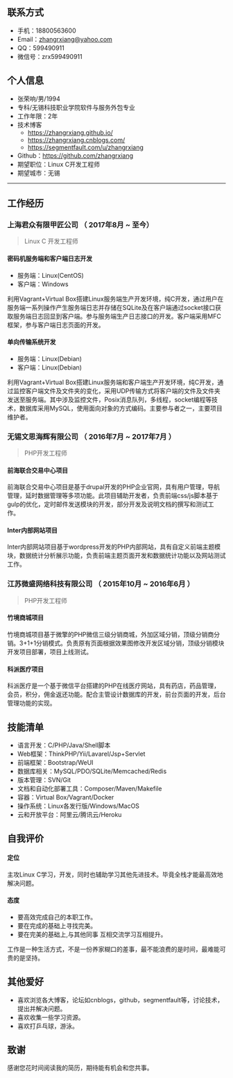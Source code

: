 ## 联系方式
- 手机：18800563600
- Email：zhangrxiang@yahoo.com
- QQ：599490911
- 微信号：zrx599490911

## 个人信息
- 张荣响/男/1994
- 专科/无锡科技职业学院软件与服务外包专业
- 工作年限：2年
- 技术博客
    - https://zhangrxiang.github.io/
    - https://zhangrxiang.cnblogs.com/
    - https://segmentfault.com/u/zhangrxiang
- Github：https://github.com/zhangrxiang
- 期望职位：Linux C开发工程师
- 期望城市：无锡
---

## 工作经历
### 上海君众有限甲匠公司 （ 2017年8月 ~ 至今）
>  Linux C 开发工程师

#### 密码机服务端和客户端日志开发
- 服务端：Linux(CentOS)
- 客户端：Windows

利用Vagrant+Virtual Box搭建Linux服务端生产开发环境，纯C开发，通过用户在服务端一系列操作产生服务端日志并存储在SQLite及在客户端通过socket接口获取服务端日志回显到客户端。参与服务端生产日志接口的开发。客户端采用MFC框架，参与客户端日志页面的开发。

#### 单向传输系统开发
- 服务端：Linux(Debian)
- 客户端：Linux(Debian)

利用Vagrant+Virtual Box搭建Linux服务端和客户端生产开发环境，纯C开发，通过监控客户端文件及文件夹的变化，采用UDP传输方式将客户端的文件及文件夹发送至服务端。其中涉及监控文件，Posix消息队列，多线程，socket编程等技术，数据库采用MySQL，使用面向对象的方式编码。主要参与者之一，主要项目维护者。

### 无锡文思海辉有限公司 （ 2016年7月 ~ 2017年7月 ）
> PHP开发工程师

#### 前海联合交易中心项目
前海联合交易中心项目是基于drupal开发的PHP企业官网，具有用户管理，导航管理，延时数据管理等多项功能。此项目辅助开发者，负责前端css/js脚本基于gulp的优化，定时邮件发送模块的开发，部分开发及说明文档的撰写和测试工作。

#### Inter内部网站项目
Inter内部网站项目基于wordpress开发的PHP内部网站，具有自定义前端主题模块，数据统计分析展示功能，负责前端主题页面开发和数据统计功能以及网站测试工作。

### 江苏微盛网络科技有限公司 （ 2015年10月 ~ 2016年6月 ）
> PHP开发工程师

#### 竹境商城项目
竹境商城项目基于微擎的PHP微信三级分销商城，外加区域分销，顶级分销商分销。3+1+1分销模式。负责原有页面根据效果图修改开发区域分销，顶级分销模块开发项目部署，项目上线测试。

#### 科派医疗项目
科派医疗是一个基于微信平台搭建的PHP在线医疗网站，具有药店，药品管理，会员，积分，佣金返还功能。配合主管设计数据库的开发，前台页面的开发，后台管理功能的实现。

## 技能清单
- 语言开发：C/PHP/Java/Shell脚本
- Web框架：ThinkPHP/Yii/Lavarel/Jsp+Servlet
- 前端框架：Bootstrap/WeUI
- 数据库相关：MySQL/PDO/SQLite/Memcached/Redis
- 版本管理：SVN/Git
- 文档和自动化部署工具：Composer/Maven/Makefile
- 容器：Virtual Box/Vagrant/Docker
- 操作系统：Linux各发行版/Windows/MacOS
- 云和开放平台：阿里云/腾讯云/Heroku

## 自我评价
#### 定位
主攻Linux C学习，开发，同时也辅助学习其他先进技术。毕竟全栈才能最高效地解决问题。 
#### 态度
- 要高效完成自己的本职工作。
- 要在完成的基础上寻找完美。
- 要在完美的基础上,与其他同事 互相交流学习互相提升。

工作是一种生活方式，不是一份养家糊口的差事，最不能浪费的是时间，最难能可贵的是坚持。

## 其他爱好
- 喜欢浏览各大博客，论坛如cnblogs，github，segmentfault等，讨论技术，提出并解决问题。
- 喜欢收集一些学习资源。
- 喜欢打乒乓球，游泳。

## 致谢
感谢您花时间阅读我的简历，期待能有机会和您共事。